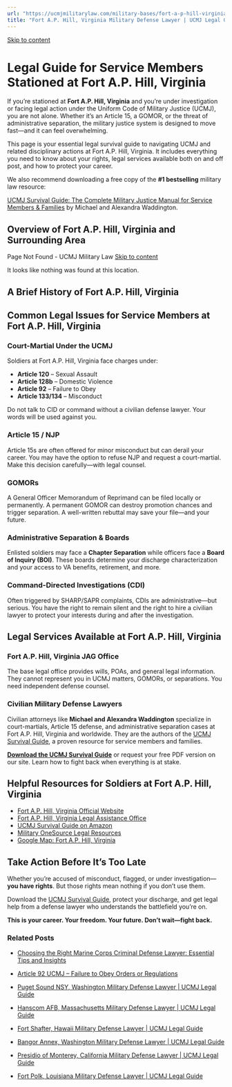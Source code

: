 ```yaml
---
url: "https://ucmjmilitarylaw.com/military-bases/fort-a-p-hill-virginia-military-defense-lawyer-ucmj-legal-guide/"
title: "Fort A.P. Hill, Virginia Military Defense Lawyer | UCMJ Legal Guide"
---
```


[Skip to content](https://ucmjmilitarylaw.com/military-bases/fort-a-p-hill-virginia-military-defense-lawyer-ucmj-legal-guide/#content)

# Legal Guide for Service Members Stationed at Fort A.P. Hill, Virginia

If you’re stationed at **Fort A.P. Hill, Virginia** and you’re under investigation or facing legal action under the Uniform Code of Military Justice (UCMJ), you are not alone. Whether it’s an Article 15, a GOMOR, or the threat of administrative separation, the military justice system is designed to move fast—and it can feel overwhelming.

This page is your essential legal survival guide to navigating UCMJ and related disciplinary actions at Fort A.P. Hill, Virginia. It includes everything you need to know about your rights, legal services available both on and off post, and how to protect your career.

We also recommend downloading a free copy of the **#1 bestselling** military law resource:

[UCMJ Survival Guide: The Complete Military Justice Manual for Service Members & Families](https://www.amazon.com/dp/B0FCDD3B2Z) by Michael and Alexandra Waddington.

## Overview of Fort A.P. Hill, Virginia and Surrounding Area

Page Not Found - UCMJ Military Law [Skip to content](https://ucmjmilitarylaw.com/military-bases/fort-a-p-hill-virginia-military-defense-lawyer-ucmj-legal-guide/%7Blocation7#content)

It looks like nothing was found at this location.

## A Brief History of Fort A.P. Hill, Virginia

## Common Legal Issues for Service Members at Fort A.P. Hill, Virginia

### Court-Martial Under the UCMJ

Soldiers at Fort A.P. Hill, Virginia face charges under:

- **Article 120** – Sexual Assault
- **Article 128b** – Domestic Violence
- **Article 92** – Failure to Obey
- **Article 133/134** – Misconduct

Do not talk to CID or command without a civilian defense lawyer. Your words will be used against you.

### Article 15 / NJP

Article 15s are often offered for minor misconduct but can derail your career. You may have the option to refuse NJP and request a court-martial. Make this decision carefully—with legal counsel.

### GOMORs

A General Officer Memorandum of Reprimand can be filed locally or permanently. A permanent GOMOR can destroy promotion chances and trigger separation. A well-written rebuttal may save your file—and your future.

### Administrative Separation & Boards

Enlisted soldiers may face a **Chapter Separation** while officers face a **Board of Inquiry (BOI)**. These boards determine your discharge characterization and your access to VA benefits, retirement, and more.

### Command-Directed Investigations (CDI)

Often triggered by SHARP/SAPR complaints, CDIs are administrative—but serious. You have the right to remain silent and the right to hire a civilian lawyer to protect your interests during and after the investigation.

## Legal Services Available at Fort A.P. Hill, Virginia

### Fort A.P. Hill, Virginia JAG Office

The base legal office provides wills, POAs, and general legal information. They cannot represent you in UCMJ matters, GOMORs, or separations. You need independent defense counsel.

### Civilian Military Defense Lawyers

Civilian attorneys like **Michael and Alexandra Waddington** specialize in court-martials, Article 15 defense, and administrative separation cases at Fort A.P. Hill, Virginia and worldwide. They are the authors of the [UCMJ Survival Guide](https://www.amazon.com/dp/B0FCDD3B2Z), a proven resource for service members and families.

**[Download the UCMJ Survival Guide](https://www.amazon.com/dp/B0FCDD3B2Z)** or request your free PDF version on our site. Learn how to fight back when everything is at stake.

## Helpful Resources for Soldiers at Fort A.P. Hill, Virginia

- [Fort A.P. Hill, Virginia Official Website](https://ucmjmilitarylaw.com/military-bases/fort-a-p-hill-virginia-military-defense-lawyer-ucmj-legal-guide/%7Blocation12%7D)
- [Fort A.P. Hill, Virginia Legal Assistance Office](https://ucmjmilitarylaw.com/military-bases/fort-a-p-hill-virginia-military-defense-lawyer-ucmj-legal-guide/%7Blocation13%7D)
- [UCMJ Survival Guide on Amazon](https://www.amazon.com/dp/B0FCDD3B2Z)
- [Military OneSource Legal Resources](https://www.militaryonesource.mil/legal/)
- [Google Map: Fort A.P. Hill, Virginia](https://ucmjmilitarylaw.com/military-bases/fort-a-p-hill-virginia-military-defense-lawyer-ucmj-legal-guide/%7Blocation14%7D)

## Take Action Before It’s Too Late

Whether you’re accused of misconduct, flagged, or under investigation— **you have rights**. But those rights mean nothing if you don’t use them.

Download the [UCMJ Survival Guide](https://www.amazon.com/dp/B0FCDD3B2Z), protect your discharge, and get legal help from a defense lawyer who understands the battlefield you’re on.

**This is your career. Your freedom. Your future. Don’t wait—fight back.**

### Related Posts

- [Choosing the Right Marine Corps Criminal Defense Lawyer: Essential Tips and Insights](https://ucmjmilitarylaw.com/marine-corps-criminal-defense-lawyer/)
- [Article 92 UCMJ – Failure to Obey Orders or Regulations](https://ucmjmilitarylaw.com/ucmj/article-92/)
- [Puget Sound NSY, Washington Military Defense Lawyer \| UCMJ Legal Guide](https://ucmjmilitarylaw.com/puget-sound-nsy-washington-military-defense-lawyer-ucmj-legal-guide/)
- [Hanscom AFB, Massachusetts Military Defense Lawyer \| UCMJ Legal Guide](https://ucmjmilitarylaw.com/military-bases/hanscom-afb-massachusetts-military-defense-lawyer-ucmj-legal-guide/)

- [Fort Shafter, Hawaii Military Defense Lawyer \| UCMJ Legal Guide](https://ucmjmilitarylaw.com/military-bases/fort-shafter-hawaii-military-defense-lawyer-ucmj-legal-guide/)
- [Bangor Annex, Washington Military Defense Lawyer \| UCMJ Legal Guide](https://ucmjmilitarylaw.com/bangor-annex-washington-military-defense-lawyer-ucmj-legal-guide/)
- [Presidio of Monterey, California Military Defense Lawyer \| UCMJ Legal Guide](https://ucmjmilitarylaw.com/presidio-of-monterey-california-military-defense-lawyer-ucmj-legal-guide/)
- [Fort Polk, Louisiana Military Defense Lawyer \| UCMJ Legal Guide](https://ucmjmilitarylaw.com/military-bases/fort-polk-louisiana-military-defense-lawyer-ucmj-legal-guide/)